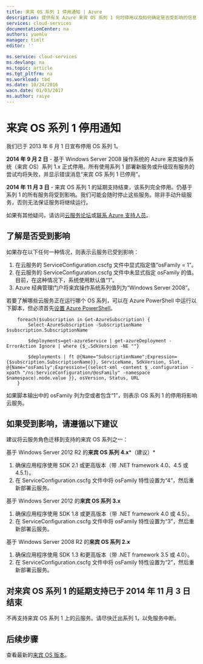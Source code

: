 ```yaml
---
title: 来宾 OS 系列 1 停用通知 | Azure
description: 提供有关 Azure 来宾 OS 系列 1 何时停用以及如何确定是否受影响的信息
services: cloud-services
documentationCenter: na
authors: yuemlu
manager: timlt
editor: ''

ms.service: cloud-services
ms.devlang: na
ms.topic: article
ms.tgt_pltfrm: na
ms.workload: tbd
ms.date: 10/24/2016
wacn.date: 01/03/2017
ms.author: raiye
---
```


# 来宾 OS 系列 1 停用通知

我们已于 2013 年 6 月 1 日宣布停用 OS 系列 1。

**2014 年 9 月 2 日** - 基于 Windows Server 2008 操作系统的 Azure 来宾操作系统（来宾 OS）系列 1.x 正式停用。所有使用系列 1 部署新服务或升级现有服务的尝试均将失败，并显示错误消息“来宾 OS 系列 1 已停用”。

**2014 年 11 月 3 日** - 来宾 OS 系列 1 的延期支持结束，该系列完全停用。仍基于系列 1 的所有服务将受到影响。我们可能会随时停止这些服务。除非手动升级服务，否则无法保证服务将继续运行。

如果有其他疑问，请访问[云服务论坛](http://social.msdn.microsoft.com/Forums/home?forum=windowsazuredevelopment&filter=alltypes&sort=lastpostdesc)或[联系 Azure 支持人员](https://www.azure.cn/support/contact)。

## 了解是否受到影响

如果存在以下任何一种情况，则表示云服务已受到影响：

1. 在云服务的 ServiceConfiguration.cscfg 文件中显式指定值“osFamily = 1”。
2. 在云服务的 ServiceConfiguration.cscfg 文件中未显式指定 osFamily 的值。目前，在这种情况下，系统使用默认值“1”。
3. Azure 经典管理门户将来宾操作系统系列值列为“Windows Server 2008”。

若要了解哪些云服务正在运行哪个 OS 系列，可以在 Azure PowerShell 中运行以下脚本，但必须首先[设置 Azure PowerShell](../powershell-install-configure.md)。

```
    foreach($subscription in Get-AzureSubscription) {
        Select-AzureSubscription -SubscriptionName $subscription.SubscriptionName 

        $deployments=get-azureService | get-azureDeployment -ErrorAction Ignore | where {$_.SdkVersion -NE ""} 

        $deployments | ft @{Name="SubscriptionName";Expression={$subscription.SubscriptionName}}, ServiceName, SdkVersion, Slot, @{Name="osFamily";Expression={(select-xml -content $_.configuration -xpath "/ns:ServiceConfiguration/@osFamily" -namespace $namespace).node.value }}, osVersion, Status, URL
    }
```

如果脚本输出中的 osFamily 列为空或者包含“1”，则表示 OS 系列 1 的停用将影响云服务。

## 如果受到影响，请遵循以下建议

建议将云服务角色迁移到支持的来宾 OS 系列之一：

基于 Windows Server 2012 R2 的**来宾 OS 系列 4.x***（建议）*

1. 确保应用程序使用 SDK 2.1 或更高版本（带 .NET framework 4.0、4.5 或 4.5.1）。
2. 在 ServiceConfiguration.cscfg 文件中将 osFamily 特性设置为“4”，然后重新部署云服务。

基于 Windows Server 2012 的**来宾 OS 系列 3.x**

1. 确保应用程序使用 SDK 1.8 或更高版本（带 .NET framework 4.0 或 4.5）。
2. 在 ServiceConfiguration.cscfg 文件中将 osFamily 特性设置为“3”，然后重新部署云服务。

基于 Windows Server 2008 R2 的**来宾 OS 系列 2.x**

1. 确保应用程序使用 SDK 1.3 和更高版本（带 .NET framework 3.5 或 4.0）。
2. 在 ServiceConfiguration.cscfg 文件中将 osFamily 特性设置为“2”，然后重新部署云服务。

## 对来宾 OS 系列 1 的延期支持已于 2014 年 11 月 3 日结束
不再支持来宾 OS 系列 1 上的云服务。请尽快迁出系列 1，以免服务中断。

## 后续步骤
查看最新的[来宾 OS 版本](./cloud-services-guestos-update-matrix.md)。
<!---HONumber=Mooncake_Quality_Review_1215_2016-->